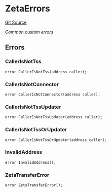 # ZetaErrors
[Git Source](https://github.com/zeta-chain/protocol-contracts/blob/main/v2/contracts/evm/zeta/ZetaErrors.sol)

*Common custom errors*


## Errors
### CallerIsNotTss

```solidity
error CallerIsNotTss(address caller);
```

### CallerIsNotConnector

```solidity
error CallerIsNotConnector(address caller);
```

### CallerIsNotTssUpdater

```solidity
error CallerIsNotTssUpdater(address caller);
```

### CallerIsNotTssOrUpdater

```solidity
error CallerIsNotTssOrUpdater(address caller);
```

### InvalidAddress

```solidity
error InvalidAddress();
```

### ZetaTransferError

```solidity
error ZetaTransferError();
```


